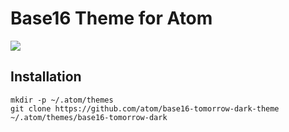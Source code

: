 # Base16 Theme for Atom

![](https://gist.github.com/wfarr/2896fc933d7b316a0f5c/raw/768d961b7ecdf6ca25d0276a57d2eebf1d6e1b11/Screen+Shot+2013-08-10+at+9.16.32+PM.png)

## Installation

```
mkdir -p ~/.atom/themes
git clone https://github.com/atom/base16-tomorrow-dark-theme ~/.atom/themes/base16-tomorrow-dark
```
